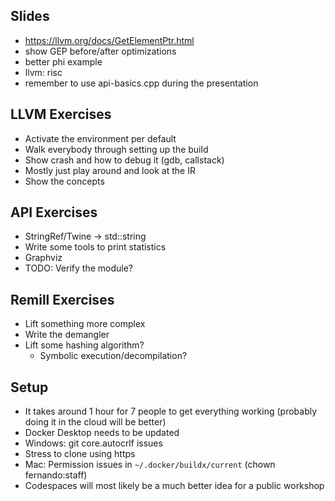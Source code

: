 ## Slides

- https://llvm.org/docs/GetElementPtr.html
- show GEP before/after optimizations
- better phi example
- llvm: risc
- remember to use api-basics.cpp during the presentation

## LLVM Exercises

- Activate the environment per default
- Walk everybody through setting up the build
- Show crash and how to debug it (gdb, callstack)
- Mostly just play around and look at the IR
- Show the concepts

## API Exercises

- StringRef/Twine -> std::string
- Write some tools to print statistics
- Graphviz
- TODO: Verify the module?

## Remill Exercises

- Lift something more complex
- Write the demangler
- Lift some hashing algorithm?
  - Symbolic execution/decompilation?

## Setup

- It takes around 1 hour for 7 people to get everything working (probably doing it in the cloud will be better)
- Docker Desktop needs to be updated
- Windows: git core.autocrlf issues
- Stress to clone using https
- Mac: Permission issues in `~/.docker/buildx/current` (chown fernando:staff)
- Codespaces will most likely be a much better idea for a public workshop
